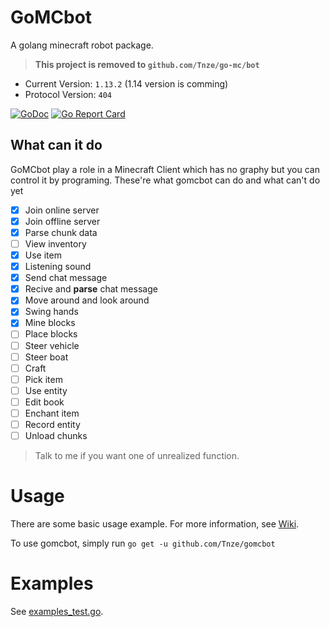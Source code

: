 # GoMCbot
A golang minecraft robot package.

> **This project is removed to `github.com/Tnze/go-mc/bot`**

- Current Version: `1.13.2`  (1.14 version is comming)
- Protocol Version: `404`

[![GoDoc](https://godoc.org/github.com/Tnze/gomcbot?status.svg)](https://godoc.org/github.com/Tnze/gomcbot)
[![Go Report Card](https://goreportcard.com/badge/github.com/Tnze/gomcbot)](https://goreportcard.com/report/github.com/Tnze/gomcbot)

## What can it do
GoMCbot play a role in a Minecraft Client which has no graphy but you can control it by programing.
These're what gomcbot can do and what can't do yet
- [x] Join online server
- [x] Join offline server
- [x] Parse chunk data
- [ ] View inventory
- [x] Use item
- [x] Listening sound
- [x] Send chat message
- [x] Recive and **parse** chat message
- [x] Move around and look around
- [x] Swing hands
- [x] Mine blocks
- [ ] Place blocks
- [ ] Steer vehicle
- [ ] Steer boat
- [ ] Craft
- [ ] Pick item
- [ ] Use entity
- [ ] Edit book
- [ ] Enchant item
- [ ] Record entity
- [ ] Unload chunks

> Talk to me if you want one of unrealized function.
# Usage
There are some basic usage example. For more information, see [Wiki](https://github.com/Tnze/gomcbot/wiki).

To use gomcbot, simply run `go get -u github.com/Tnze/gomcbot`

# Examples

See [examples_test.go](https://github.com/Tnze/gomcbot/blob/master/examples_test.go).
